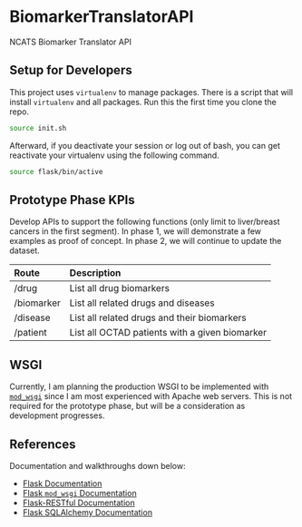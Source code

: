# BiomarkerTranslatorAPI

NCATS Biomarker Translator API

## Setup for Developers

This project uses `virtualenv` to manage packages. There is a script that
will install `virtualenv` and all packages. Run this the first time you clone
the repo.

```bash
source init.sh
```

Afterward, if you deactivate your session or log out of bash, you can get
reactivate your virtualenv using the following command.

```bash
source flask/bin/active
```

## Prototype Phase KPIs

Develop APIs to support the following functions (only limit to liver/breast
cancers in the first segment). In phase 1, we will demonstrate a few examples as
proof of concept. In phase 2, we will continue to update the dataset.

| Route                | Description                                     |
|:---------------------|:------------------------------------------------|
| /drug                | List all drug biomarkers                        |
| /biomarker           | List all related drugs and diseases             |
| /disease             | List all related drugs and their biomarkers     |
| /patient             | List all OCTAD patients with a given biomarker  |

## WSGI

Currently, I am planning the production WSGI to be implemented with
[`mod_wsgi`](https://flask.palletsprojects.com/en/1.1.x/deploying/mod_wsgi/)
since I am most experienced with Apache web servers. This is not required for
the prototype phase, but will be a consideration as development progresses.

## References

Documentation and walkthroughs down below:

- [Flask Documentation](https://flask.palletsprojects.com/en/1.1.x/)
- [Flask `mod_wsgi` Documentation](https://flask.palletsprojects.com/en/1.1.x/deploying/mod_wsgi/)
- [Flask-RESTful Documentation](https://flask-restful.readthedocs.io/en/latest/)
- [Flask SQLAlchemy Documentation](https://flask-sqlalchemy.palletsprojects.com/en/2.x/)
